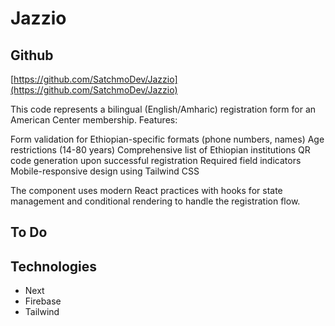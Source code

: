 # Jazzio

## Github
[https://github.com/SatchmoDev/Jazzio](https://github.com/SatchmoDev/Jazzio)

This code represents a bilingual (English/Amharic) registration form for an American Center membership. Features:

Form validation for Ethiopian-specific formats (phone numbers, names)
Age restrictions (14-80 years)
Comprehensive list of Ethiopian institutions
QR code generation upon successful registration
Required field indicators
Mobile-responsive design using Tailwind CSS

The component uses modern React practices with hooks for state management and conditional rendering to handle the registration flow.


## To Do


## Technologies

- Next
- Firebase
- Tailwind
